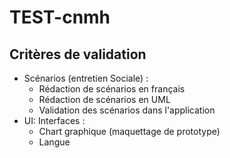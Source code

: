 # TEST-cnmh

## Critères de validation
- Scénarios (entretien Sociale)  :
  - Rédaction de scénarios en français
  - Rédaction de scénarios en UML
  - Validation des scénarios dans l'application
- UI: Interfaces :
  - Chart graphique (maquettage de prototype)
  - Langue

